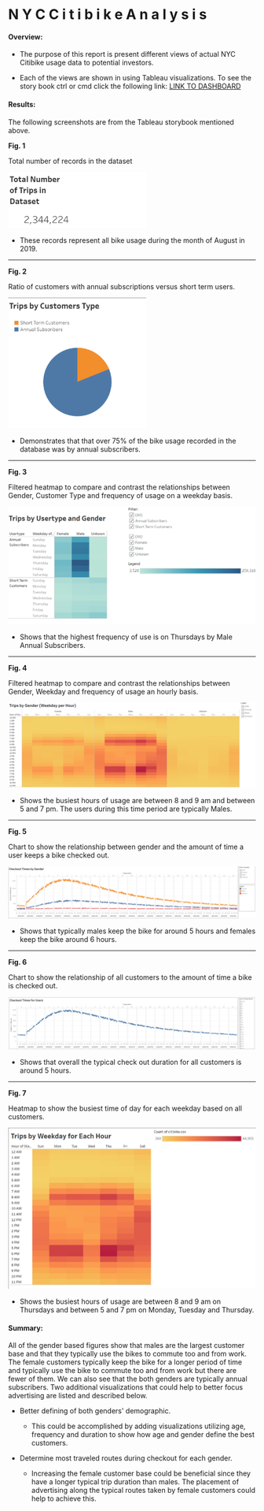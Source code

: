 # N Y C   C i t i b i k e   A n a l y s i s

#### Overview:

* The purpose of this report is present different views of actual NYC Citibike usage data to potential investors.

* Each of the views are shown in using Tableau visualizations.  To see the story book ctrl or cmd click the following link:  [LINK TO DASHBOARD](https://public.tableau.com/profile/phillip3638#!/vizhome/NYCCitibikeanalysis/StoryNYCCitibikeAnalysis?publish=yes)

  
#### Results:

The following screenshots are from the Tableau storybook mentioned above.

**Fig. 1**

Total number of records in the dataset

<img src=".\resources\Total Number of Trips.PNG" alt="Total Number of Trips" style="zoom: 33%;" />

* These records represent all bike usage during the month of August in 2019.

------

**Fig. 2**

Ratio of customers with annual subscriptions versus short term users.  

<img src="./resources\TripsByCustomerType.PNG" alt="TripsByCustomerType" style="zoom: 33%;" />

* Demonstrates that that over 75% of the bike usage recorded in the database was by annual subscribers.

------

**Fig. 3**

Filtered heatmap to compare and contrast the relationships between Gender, Customer Type and frequency of usage on a weekday basis.

![TripsByGender](./resources\TripsByGender.PNG)

* Shows that the highest frequency of use is on Thursdays by Male Annual Subscribers.

------

**Fig. 4**

Filtered heatmap to compare and contrast the relationships between Gender, Weekday and frequency of usage an hourly basis.

![TripsByGender_WeekdayHourHeatmap](./resources\TripsByGender_WeekdayHourHeatmap.PNG)

* Shows the busiest hours of usage are between 8 and 9 am and between 5 and 7 pm.  The users during this time period are typically Males.

------

**Fig. 5**

Chart to show the relationship between gender and the amount of time a user keeps a bike checked out.

![CheckoutTimesByGender](./resources\CheckoutTimesByGender.PNG)

* Shows that typically males keep the bike for around 5 hours and females keep the bike around 6 hours.

------

**Fig. 6**

Chart to show the relationship of all customers to the amount of time a bike is checked out.

![CheckoutTimesByAllUsers](./resources\CheckoutTimesByAllUsers.PNG)

* Shows that overall the typical check out duration for all customers is around 5 hours.

------

**Fig. 7**

Heatmap to show the busiest time of day for each weekday based on all customers.

![TipsByWeekdayEachHour](./resources\TipsByWeekdayEachHour.PNG)

* Shows the busiest hours of usage are between 8 and 9 am on Thursdays and between 5 and 7 pm on Monday, Tuesday and Thursday.



#### Summary:

All of the gender based figures show that males are the largest customer base and that they typically use the bikes to commute too and from work.  The female customers typically keep the bike for a longer period of time and typically use the bike to commute too and from work but there are fewer of them.  We can also see that the both genders are typically annual subscribers.  Two additional visualizations that could help to better focus advertising are listed and described below.

* Better defining of both genders' demographic.
  * This could be accomplished by adding visualizations utilizing age, frequency and duration to show how age and gender define the best customers.

* Determine most traveled routes during checkout for each gender.
  * Increasing the female customer base could be beneficial since they have a longer typical trip duration than males.  The placement of advertising along the typical routes taken by female customers could help to achieve this.








